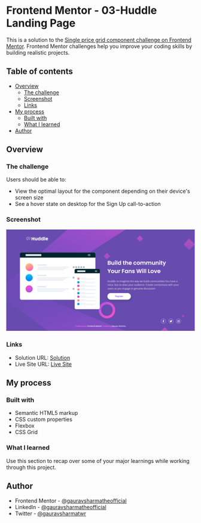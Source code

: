 # Frontend Mentor -  03-Huddle Landing Page

This is a solution to the [Single price grid component challenge on Frontend Mentor](https://www.frontendmentor.io/challenges/single-price-grid-component-5ce41129d0ff452fec5abbbc). Frontend Mentor challenges help you improve your coding skills by building realistic projects. 

## Table of contents

- [Overview](#overview)
  - [The challenge](#the-challenge)
  - [Screenshot](#screenshot)
  - [Links](#links)
- [My process](#my-process)
  - [Built with](#built-with)
  - [What I learned](#what-i-learned)
- [Author](#author)

## Overview

### The challenge

Users should be able to:

- View the optimal layout for the component depending on their device's screen size
- See a hover state on desktop for the Sign Up call-to-action

### Screenshot

![](./screenshot.png)

### Links

- Solution URL: [Solution](https://github.com/gauravsharmatheofficial/Frontend-Mentor-Challenge/tree/main/01-Single-Price-Grid-Component-Master)
- Live Site URL: [Live Site](https://frontend-mentor-challenge-gaurav.netlify.app/01-single-price-grid-component-master/)

## My process

### Built with

- Semantic HTML5 markup
- CSS custom properties
- Flexbox
- CSS Grid

### What I learned

Use this section to recap over some of your major learnings while working through this project.

## Author

- Frontend Mentor - [@gauravsharmatheofficial](https://www.frontendmentor.io/profile/gauravsharmatheofficial)
- LinkedIn - [@gauravsharmatheofficial](https://www.linkedin.com/in/gauravsharmatheofficial/)
- Twitter - [@gauravsharmatwr](https://www.twitter.com/@gauravsharmatwr)
